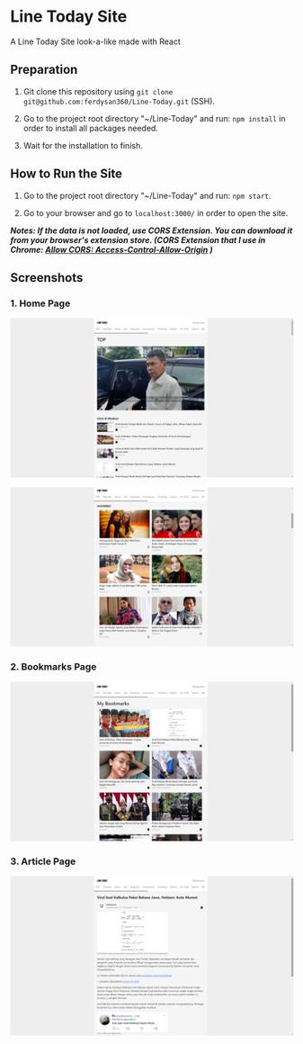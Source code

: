 # Line Today Site

A Line Today Site look-a-like made with React

## Preparation

1. Git clone this repository using `git clone git@github.com:ferdysan360/Line-Today.git` (SSH).

2. Go to the project root directory "~/Line-Today" and run: `npm install` in order to install all packages needed.

3. Wait for the installation to finish.

## How to Run the Site

1. Go to the project root directory "~/Line-Today" and run: `npm start`.

2. Go to your browser and go to `localhost:3000/` in order to open the site.

***Notes: If the data is not loaded, use CORS Extension. You can download it from your browser's extension store. (CORS Extension that I use in Chrome: [Allow CORS: Access-Control-Allow-Origin](https://chrome.google.com/webstore/detail/allow-cors-access-control/lhobafahddgcelffkeicbaginigeejlf?hl=en#:~:text=Allow%20CORS%3A%20Access%2DControl%2DAllow%2DOrigin%20lets%20you,default%20(in%20JavaScript%20APIs).) )***

## Screenshots

### 1. Home Page

![screenshot-1](src/Assets/screenshot-1.png)

![screenshot-2](src/Assets/screenshot-2.png)

### 2. Bookmarks Page

![screenshot-3](src/Assets/screenshot-3.png)

### 3. Article Page

![screenshot-4](src/Assets/screenshot-4.png)

